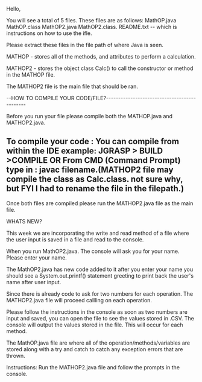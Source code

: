 
Hello,
  
You will see a total of 5 files.
These files are as follows:
MathOP.java
MathOP.class
MathOP2.java
MathOP2.class.
README.txt -- which is instructions on how to use the ifle.
  
Please extract these files in the file path of where Java is seen.

MATHOP - stores all of the methods, and attributes to perform a calculation.

MATHOP2 - stores the object class Calc() to call the constructor or method in the MATHOP file.

The MATHOP2 file is the main file that should be ran.

--HOW TO COMPILE YOUR CODE/FILE?---------------------------------------------

Before you run your file please compile both the MATHOP.java and MATHOP2.java.

To compile your code :
You can compile from within the IDE example: JGRASP > BUILD >COMPILE
OR From CMD (Command Prompt) type in : javac filename.(MATHOP2 file may compile the class as Calc.class. not sure why, but FYI I had to rename the file in the filepath.)
-------------------------------------------------------------------------------------------------------------------------------------------
Once both files are compiled please run the MATHOP2.java file as the main file.


WHATS NEW?

This week we are incorporating the write and read method of a file where the user input is saved in a file and read to the console.

When you run MathOP2.java. The console will ask you for your name. Please enter your name.

The MathOP2.java has new code added to it after you enter your name you should see a System.out.printf() statement greeting to print back the user's name after user input.

Since there is already code to ask for two numbers for each operation. The MATHOP2.java file will proceed callling on each operation.

Please follow the instructions in the console as soon as two numbers are input and saved, you can open the file to see the values stored in .CSV. The console will output the values stored in the file. This will occur for each method.

The MathOP.java file are where all of the operation/methods/variables are stored along with a try and catch to catch any exception errors that are thrown.


Instructions: Run the MATHOP2.java file and follow the prompts in the console.
